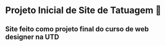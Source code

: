 # Projeto Inicial de Site de Tatuagem :art:



## Site feito como projeto final do curso de web designer na UTD



